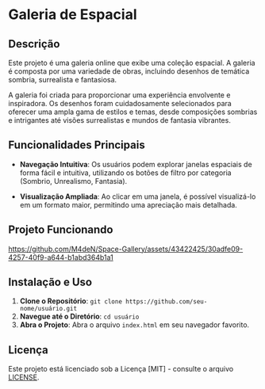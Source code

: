 # Galeria de  Espacial

## Descrição

Este projeto é uma galeria online que exibe uma coleção espacial. A galeria é composta por uma variedade de obras, incluindo desenhos de temática sombria, surrealista e fantasiosa.

A galeria foi criada para proporcionar uma experiência envolvente e inspiradora. Os desenhos foram cuidadosamente selecionados para oferecer uma ampla gama de estilos e temas, desde composições sombrias e intrigantes até visões surrealistas e mundos de fantasia vibrantes.

## Funcionalidades Principais

- **Navegação Intuitiva**: Os usuários podem explorar janelas espaciais de forma fácil e intuitiva, utilizando os botões de filtro por categoria (Sombrio, Unrealismo, Fantasia).

- **Visualização Ampliada**: Ao clicar em uma janela, é possível visualizá-lo em um formato maior, permitindo uma apreciação mais detalhada.

## Projeto Funcionando

https://github.com/M4deN/Space-Gallery/assets/43422425/30adfe09-4257-40f9-a644-b1abd364b1a1

## Instalação e Uso

1. **Clone o Repositório**: `git clone https://github.com/seu-nome/usuário.git`
2. **Navegue até o Diretório**: `cd usuário`
3. **Abra o Projeto**: Abra o arquivo `index.html` em seu navegador favorito.

## Licença

Este projeto está licenciado sob a Licença [MIT] - consulte o arquivo [LICENSE](LICENSE).
